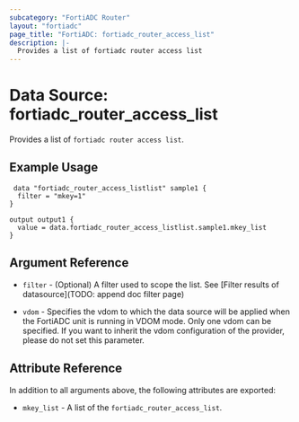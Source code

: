 ```yaml
---
subcategory: "FortiADC Router"
layout: "fortiadc"
page_title: "FortiADC: fortiadc_router_access_list"
description: |-
  Provides a list of fortiadc router access list
---
```


# Data Source: fortiadc_router_access_list
Provides a list of `fortiadc router access list`.

## Example Usage

```hcl
 data "fortiadc_router_access_listlist" sample1 {
  filter = "mkey=1"
}

output output1 {
  value = data.fortiadc_router_access_listlist.sample1.mkey_list
}
```

## Argument Reference

* `filter` - (Optional) A filter used to scope the list. See [Filter results of datasource](TODO: append doc filter page)

* `vdom` - Specifies the vdom to which the data source will be applied when the FortiADC unit is running in VDOM mode. Only one vdom can be specified. If you want to inherit the vdom configuration of the provider, please do not set this parameter.

## Attribute Reference

In addition to all arguments above, the following attributes are exported:

* `mkey_list` -  A list of the `fortiadc_router_access_list`.
